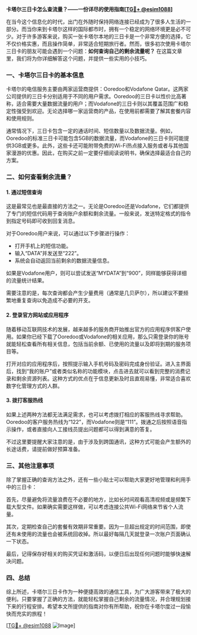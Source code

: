 **卡塔尔三日卡怎么查流量？——一份详尽的使用指南[[TG💪+ @esim1088](https://t.me/s/esim1088)]**

在当今这个信息化的时代，出门在外随时保持网络连接已经成为了很多人生活的一部分。而当你来到卡塔尔这样的国际都市时，拥有一个稳定的网络环境更是必不可少。对于许多游客来说，购买一张卡塔尔本地的三日卡是一个非常方便的选择，它不仅价格实惠，而且操作简单，非常适合短期旅行者。然而，很多初次使用卡塔尔三日卡的朋友可能会遇到一个问题：**如何查询自己的剩余流量呢？** 在这篇文章里，我们将为你详细解答这个问题，并提供一些实用的小技巧。

### 一、卡塔尔三日卡的基本信息

卡塔尔的电信服务主要由两家运营商提供：Ooredoo和Vodafone Qatar。这两家公司提供的三日卡分别适用于不同的用户需求。Ooredoo的三日卡以性价比高著称，适合需要大量数据流量的用户；而Vodafone的三日卡则以其覆盖范围广和稳定性强受到欢迎。无论选择哪一家运营商的产品，在使用前都需要了解其套餐内容和使用规则。

通常情况下，三日卡包含一定的通话时间、短信数量以及数据流量。例如，Ooredoo的标准三日卡可能包含5GB的数据流量，而Vodafone的三日卡则可能提供3GB或更多。此外，这些卡还可能附带免费的Wi-Fi热点接入服务或者与其他国家漫游的优惠。因此，在购买之前一定要仔细阅读说明书，确保选择最适合自己的方案。

### 二、如何查看剩余流量？

#### 1. 通过短信查询

这是最常见也是最直接的方法之一。无论是Ooredoo还是Vodafone，它们都提供了专门的短信代码用于查询账户余额和剩余流量。一般来说，发送特定格式的指令到指定号码即可收到回复消息。

对于Ooredoo用户来说，可以通过以下步骤进行操作：
- 打开手机上的短信功能。
- 输入“DATA”并发送至“222”。
- 系统会自动返回当前剩余的数据流量信息。

如果是Vodafone用户，则可以尝试发送“MYDATA”到“900”，同样能够获得详细的流量统计结果。

需要注意的是，每次查询都会产生少量费用（通常是几贝萨尔），所以建议不要频繁地重复查询以免造成不必要的开支。

#### 2. 登录官方网站或应用程序

随着移动互联网技术的发展，越来越多的服务商开始推出官方的应用程序供客户使用。如果你已经下载了Ooredoo或Vodafone的相关应用，那么只需登录你的账号就能轻松查看所有相关信息，包括当前余额、已使用的流量以及即将到期的服务项目等。

打开对应的应用程序后，按照提示输入手机号码及密码完成身份验证。进入主界面后，找到“我的账户”或者类似名称的功能模块，点击进去就可以看到完整的消费记录和剩余资源列表。这种方式的优点在于信息更新及时且直观易懂，非常适合喜欢数字化管理方式的人群。

#### 3. 拨打客服热线

如果上述两种方法都无法满足需求，也可以考虑拨打相应的客服热线寻求帮助。Ooredoo的客户服务热线为“122”，而Vodafone则是“111”。拨通之后按照语音指示操作，或者直接向人工接线员提出问题都可以得到满意的答复。

不过这里要提醒大家注意的是，由于涉及到跨国通讯，这种方式可能会产生额外的长途话费，请提前做好预算准备。

### 三、其他注意事项

除了掌握正确的查询方法之外，还有一些小贴士可以帮助大家更好地管理和利用手中的三日卡：

首先，尽量避免将流量浪费在不必要的地方，比如长时间观看高清视频或是频繁下载大型文件。如果确实需要这样做，可以考虑连接公共Wi-Fi网络来节省个人流量。

其次，定期检查自己的套餐有效期非常重要。因为一旦超出规定的时间范围，即使还有未使用的流量也会被系统回收掉。所以最好每隔几天就登录一次账户页面确认一下状态。

最后，记得保存好相关的购买凭证和激活码，以便日后出现任何问题时能够快速解决问题。

### 四、总结

综上所述，卡塔尔三日卡作为一种便捷高效的通信工具，为广大游客带来了极大的便利。只要掌握了正确的方法，就能轻松掌握自己剩余的流量情况，并合理规划接下来的行程安排。希望本文所提供的指南对你有所帮助，祝你在卡塔尔度过一段愉快而充实的旅程！

[[TG💪+ @esim1088](https://t.me/s/esim1088) ![Image](https://i.postimg.cc/4NQfJmqS/Snipaste-2025-05-13-00-14-12.png)]